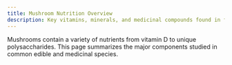 ```yaml
---
title: Mushroom Nutrition Overview
description: Key vitamins, minerals, and medicinal compounds found in fungi.
---
```


Mushrooms contain a variety of nutrients from vitamin D to unique polysaccharides. This page summarizes the major components studied in common edible and medicinal species.
